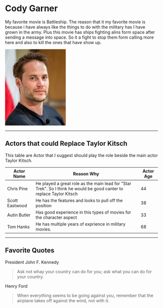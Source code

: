 # Cody Garner

My favorite movie is Battleship. The reason that it my favorite movie is because i have always like the things to do with the military has I have grown in the army. Plus this movie has ships fighting alins form space after sending a message into space. So it a fight to stop them form calling more here and also to kill the ones that have show up.

![Image of Taylor Kitsch](Taylor-Kitsch.jpg)

---

## Actors that could Replace Taylor Kitsch

This table are Actor that I suggest should play the role beside the main actor Taylor Kitsch.

| Actor Name | Reason Why | Actor Age |
| --- | --- | --- |
| Chris Pine | He played a great role as the main lead for "Star Trek". So I think he would be good canter to replace Taylor Kitsch | 44 |
| Scott Eastwood | He has the features and looks to pull off the position | 38 |
| Autin Butler | Has good experience in this types of movies for the character aspect | 33 |
| Tom Hanks | He has multiple years of exprience in military movies. | 68 |

---

## Favorite Quotes

President John F. Kennedy
> Ask not whay your country can do for you; ask what you can do for your country.

Henry Ford
> When everything seems to be going against you, remember that the airplane takes off against the wind, not with it.